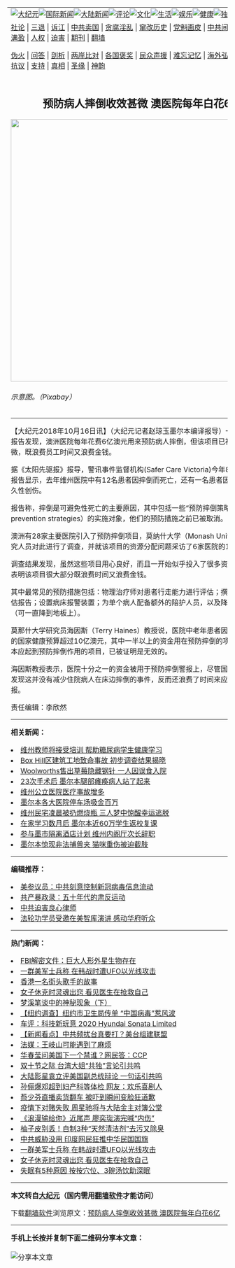 <a name="1" id="1" target="_blank"></a><span id="1"></span>
<table align=center border="0"><tr><td colspan="2" VALIGN=TOP><a href="https://github.com/rpoxpl398/djy/blob/master/gb/nsc413.md#1"><img src="https://raw.githubusercontent.com/rpoxpl398/www/master/t/djy/1.jpg" title="大纪元"></a><a href="https://github.com/rpoxpl398/djy/blob/master/gb/n24hr.md#1"><img src="https://raw.githubusercontent.com/rpoxpl398/www/master/t/djy/3.jpg" title="国际新闻"></a><a href="https://github.com/rpoxpl398/djy/blob/master/gb/nsc413.md#1"><img src="https://raw.githubusercontent.com/rpoxpl398/www/master/t/djy/4.jpg" title="大陆新闻"></a><a href="https://github.com/rpoxpl398/djy/blob/master/gb/news392.md#1"><img src="https://raw.githubusercontent.com/rpoxpl398/www/master/t/djy/5.jpg" title="评论"></a><a href="https://github.com/rpoxpl398/djy/blob/master/gb/news2007.md#1"><img src="https://raw.githubusercontent.com/rpoxpl398/www/master/t/djy/6.jpg" title="文化"></a><a href="https://github.com/rpoxpl398/djy/blob/master/gb/news2008.md#1"><img src="https://raw.githubusercontent.com/rpoxpl398/www/master/t/djy/7.jpg" title="生活"></a><a href="https://github.com/rpoxpl398/djy/blob/master/gb/ncyule.md#1"><img src="https://raw.githubusercontent.com/rpoxpl398/www/master/t/djy/8.jpg" title="娱乐"></a><a href="https://github.com/rpoxpl398/djy/blob/master/gb/nsc1002.md#1"><img src="https://raw.githubusercontent.com/rpoxpl398/www/master/t/djy/9.jpg" title="健康"><a href="https://github.com/rpoxpl398/djy/blob/master/gb/nf6092.md#1"><img src="https://raw.githubusercontent.com/rpoxpl398/www/master/t/djy/10a.jpg" title="独家"></a><a href="https://github.com/rpoxpl398/djy/blob/master/gb/nf4514.md#1"><img src="https://raw.githubusercontent.com/rpoxpl398/www/master/t/djy/12a.jpg" title="头条"></a></td></tr>
<tr><td colspan="2" VALIGN=TOP><a target="_blank" href="https://github.com/rpoxpl398/djy/blob/master/gb/9p.md#1">社论</a> | <a target="_blank" href="https://github.com/rpoxpl398/djy/blob/master/gb/nf5657.md#1">三退</a> | <a target="_blank" href="https://github.com/rpoxpl398/djy/blob/master/gb/nf6124.md#1">诉江</a> | <a target="_blank" href="https://github.com/rpoxpl398/djy/blob/master/gb/nf1176117.md#1">中共卖国</a> | <a target="_blank" href="https://github.com/rpoxpl398/djy/blob/master/gb/nf5773.md#1">贪腐淫乱</a> | <a target="_blank" href="https://github.com/rpoxpl398/djy/blob/master/gb/nf1176115.md#1">窜改历史</a> | <a target="_blank" href="https://github.com/rpoxpl398/djy/blob/master/gb/nf1176107.md#1">党魁画皮</a> | <a target="_blank" href="https://github.com/rpoxpl398/djy/blob/master/gb/nf1320400.md#1">中共间谍</a> | <a target="_blank" href="https://github.com/rpoxpl398/djy/blob/master/gb/nf1176114.md#1">破坏传统</a> | <a target="_blank" href="https://github.com/rpoxpl398/ntdtv/blob/master/gb/prog447_1.md#1">恶贯满盈</a> | <a target="_blank" href="https://github.com/rpoxpl398/djy/blob/master/gb/ncid278.md#1">人权</a> | <a target="_blank" href="https://github.com/rpoxpl398/djy/blob/master/gb/nf1176111.md#1">迫害</a> | <a target="_blank" href="https://gitlab.com/szzdlab/mh-qikan/blob/master/README.md#1">期刊</a> | <a target="_blank" href="https://github.com/rpoxpl398/www/blob/master/README.md?zsrh#8">翻墙</a></p><p><a target="_blank" href="https://github.com/rpoxpl398/djy/blob/master/gb/nf5562.md#1">伪火</a> | <a target="_blank" href="https://github.com/rpoxpl398/djy/blob/master/gb/nf4378.md#1">问答</a> | <a target="_blank" href="https://github.com/rpoxpl398/djy/blob/master/gb/nf5792.md#1">剖析</a> | <a target="_blank" href="https://github.com/rpoxpl398/djy/blob/master/gb/nf5735.md#1">两岸比对</a> | <a target="_blank" href="https://github.com/rpoxpl398/djy/blob/master/gb/nf6119.md#1">各国褒奖</a> | <a target="_blank" href="https://github.com/rpoxpl398/djy/blob/master/gb/nf6120.md#1">民众声援</a> | <a target="_blank" href="https://github.com/rpoxpl398/djy/blob/master/gb/nf1188594.md#1">难忘记忆</a> | <a target="_blank" href="https://github.com/rpoxpl398/djy/blob/master/gb/nf3180.md#1">海外弘传</a> | <a target="_blank" href="https://github.com/rpoxpl398/djy/blob/master/gb/nf5410.md#1">万人上访</a> | <a target="_blank" href="https://github.com/rpoxpl398/ntdtv/blob/master/gb/prog1530_1.md#1">和平抗议</a> | <a target="_blank" href="https://github.com/rpoxpl398/djy/blob/master/gb/nf4386.md#1">支持</a> | <a target="_blank" href="https://github.com/rpoxpl398/djy/blob/master/gb/nf4389.md#1">真相</a> | <a target="_blank" href="https://github.com/rpoxpl398/djy/blob/master/gb/nf5790.md#1">圣缘</a> | <a target="_blank" href="https://github.com/rpoxpl398/djy/blob/master/gb/nf4786.md#1">神韵</a></td></tr>
<tr><td VALIGN=TOP width="626"><h2 align=center>预防病人摔倒收效甚微 澳医院每年白花6亿</h2>
<img width="600" src="https://i.epochtimes.com/assets/uploads/2018/10/rollator-3480878_1920-600x400.jpg" />
<h6>示意图。（Pixabay）
</h6>
<hr>
<p>【大纪元2018年10月16日讯】（大纪元记者赵琼玉墨尔本编译报导）一份最新调查报告发现，<ahref="https://github.com/rpoxpl398/djy/blob/master/gb/tag/%E6%BE%B3%E6%B4%B2.md#1">澳洲</a><ahref="https://github.com/rpoxpl398/djy/blob/master/gb/tag/%E5%8C%BB%E9%99%A2.md#1">医院</a>每年花费6亿澳元用来预防病人摔倒，但该项目已被证明收效甚微，既浪费员工时间又浪费金钱。</p>
<p>据《太阳先驱报》报导，警讯事件监督机构(Safer Care Victoria)今年8月发布的一项报告显示，去年维州<ahref="https://github.com/rpoxpl398/djy/blob/master/gb/tag/%E5%8C%BB%E9%99%A2.md#1">医院</a>中有12名患者因摔倒而死亡，还有一名患者因摔倒而受到永久性创伤。</p>
<p>报告称，摔倒是可避免性死亡的主要原因，其中包括一些“预防摔倒策略”（falls prevention strategies）的实施对象，他们的预防措施之前已被取消。</p>
<p><ahref="https://github.com/rpoxpl398/djy/blob/master/gb/tag/%E6%BE%B3%E6%B4%B2.md#1">澳洲</a>有28家主要医院引入了预防摔倒项目，莫纳什大学（Monash University）的研究人员对此进行了调查，并就该项目的资源分配问题采访了6家医院的180名员工。</p>
<p>调查结果发现，虽然这些项目用心良好，而且一开始似乎投入了很多资金，但有证据表明该项目很大部分既浪费时间又浪费金钱。</p>
<p>其中最常见的预防措施包括：物理治疗师对患者行走能力进行评估；撰写摔倒风险评估报告；设置病床报警装置；为单个病人配备额外的陪护人员，以及降低病床高度（可一直降到地板上）。</p>
<p>莫那什大学研究员海因斯（Terry Haines）教授说，医院中老年患者因摔倒每年花费的国家<ahref="https://github.com/rpoxpl398/djy/blob/master/gb/tag/%E5%81%A5%E5%BA%B7.md#1">健康</a>预算超过10亿澳元，其中一半以上的资金用在预防摔倒的项目上，但这项本应起到预防摔倒作用的项目，已被证明是无效的。</p>
<p>海因斯教授表示，医院十分之一的资金被用于预防摔倒警报上，尽管国际上的试验已发现这并没有减少住院病人在床边摔倒的事件，反而还浪费了时间来应对一些虚假警报。</p>
<p>责任编辑：李欣然</p>

<hr>


<strong>相关新闻：</strong>
<li><a href="https://github.com/rpoxpl398/djy/blob/master/gb/18/9/12/n10707625.md#1">维州教师将接受培训 帮助糖尿病学生健康学习</a></li>
<li><a href="https://github.com/rpoxpl398/djy/blob/master/gb/18/9/12/n10708252.md#1">Box Hill区建筑工地致命事故 初步调查结果揭晓</a></li>
<li><a href="https://github.com/rpoxpl398/djy/blob/master/gb/18/9/12/n10708972.md#1">Woolworths售出草莓隐藏钢针 一人因误食入院</a></li>
<li><a href="https://github.com/rpoxpl398/djy/blob/master/gb/18/9/25/n10738683.md#1">23次手术后 墨尔本腿部瘫痪病人站了起来</a></li>
<li><a href="https://github.com/rpoxpl398/djy/blob/master/gb/18/9/26/n10742244.md#1">维州公立医院医疗事故增多</a></li>
<li><a href="https://github.com/rpoxpl398/djy/blob/master/gb/18/10/1/n10753085.md#1">墨尔本各大医院停车场吸金百万</a></li>
<li><a href="https://github.com/rpoxpl398/djy/blob/master/gb/20/10/12/n12469605.md#1">维州民宅凌晨被扔燃烧瓶 三人梦中惊醒幸运逃脱</a></li>
<li><a href="https://github.com/rpoxpl398/djy/blob/master/gb/20/10/12/n12469467.md#1">在家学习数月后 墨尔本近60万学生返校复课</a></li>
<li><a href="https://github.com/rpoxpl398/djy/blob/master/gb/20/10/12/n12469519.md#1">参与墨市隔离酒店计划 维州内阁厅次长辞职</a></li>
<li><a href="https://github.com/rpoxpl398/djy/blob/master/gb/20/10/12/n12469458.md#1">墨尔本惊现非法捕兽夹 猫咪重伤被迫截肢</a></li>
<hr>


<strong>编辑推荐：</strong>
<li><a href="https://github.com/onzhi266/djy/blob/master/gb/20/2/22/n11887949.md#1">美参议员：中共刻意控制新冠病毒信息流动</a></li>
<li><a href="https://github.com/tsiac2612/djy/blob/master/gb/18/10/21/n10798292.md#1" target="_blank">共产暴政录：五十年代的肃反运动</a></li><li><a href="https://github.com/rpoxpl398/djy/blob/master/gb/9/2/9/n2422991.md?dfh#1" target="_blank">中共迫害良心律师</a></li><li><a href="https://github.com/tsiac2612/djy/blob/master/gb/19/10/4/n11569061.md#1" target="_blank">法轮功学员受邀在美智库演讲 感动华府听众</a></li>
<hr>

<strong>热门新闻：</strong>
<li><a href="https://github.com/rpoxpl398/djy/blob/master/gb/20/10/5/n12454095.md#1">FBI解密文件：巨大人形外星生物存在</a></li>
<li><a href="https://github.com/rpoxpl398/djy/blob/master/gb/20/10/10/n12466587.md#1">一群美军士兵称 在韩战时遭UFO以光线攻击</a></li>
<li><a href="https://github.com/rpoxpl398/djy/blob/master/gb/20/10/8/n12462258.md#1">香港一名街头歌手的故事</a></li>
<li><a href="https://github.com/rpoxpl398/djy/blob/master/gb/20/10/10/n12466299.md#1">女子休克时灵魂出窍 看见医生在抢救自己</a></li>
<li><a href="https://github.com/rpoxpl398/djy/blob/master/gb/2/1/7/n162181.md#1">梦溪笔谈中的神秘现象（下）</a></li>
<li><a href="https://github.com/rpoxpl398/djy/blob/master/gb/20/10/8/n12461524.md#1">【纽约调查】纽约市卫生局传单 “中国病毒”惹风波</a></li>
<li><a href="https://github.com/rpoxpl398/djy/blob/master/gb/20/10/10/n12466147.md#1">车评：科技新玩意 2020 Hyundai Sonata Limited</a></li>
<li><a href="https://github.com/rpoxpl398/djy/blob/master/gb/20/10/10/n12467418.md#1">【新闻看点】中共频扰台真要打？美台组建联盟</a></li>
<li><a href="https://github.com/rpoxpl398/djy/blob/master/gb/20/10/10/n12467096.md#1">法媒：王岐山可能遇到了麻烦</a></li>
<li><a href="https://github.com/rpoxpl398/djy/blob/master/gb/20/10/10/n12467006.md#1">华春莹问美国下一个禁谁？网民答：CCP</a></li>
<li><a href="https://github.com/rpoxpl398/djy/blob/master/gb/20/10/10/n12466152.md#1">双十节之际 台湾大姐“共独”言论引共鸣</a></li>
<li><a href="https://github.com/rpoxpl398/djy/blob/master/gb/20/10/9/n12465152.md#1">大陆影星袁立评美国副总统辩论 一句话引共鸣</a></li>
<li><a href="https://github.com/rpoxpl398/djy/blob/master/gb/20/10/9/n12465713.md#1">孙俪爆邓超到妇产科等体检 网友：欢乐喜剧人</a></li>
<li><a href="https://github.com/rpoxpl398/djy/blob/master/gb/20/10/9/n12465447.md#1">蔡少芬直播卖货翻车 被吓到瞬间变脸狂道歉</a></li>
<li><a href="https://github.com/rpoxpl398/djy/blob/master/gb/20/10/11/n12468501.md#1">疫情下对赌失败 周星驰将与大陆金主对簿公堂</a></li>
<li><a href="https://github.com/rpoxpl398/djy/blob/master/gb/20/10/9/n12464455.md#1">《浪漫输给你》近尾声 廖奕琁演完喊“内伤”</a></li>
<li><a href="https://github.com/rpoxpl398/djy/blob/master/gb/20/10/9/n12464994.md#1">柚子皮别丢！自制3种“天然清洁剂”去污又除臭</a></li>
<li><a href="https://github.com/rpoxpl398/djy/blob/master/gb/20/10/9/n12463951.md#1">中共威胁没用 印度网民狂推中华民国国旗</a></li>
<li><a href="https://github.com/rpoxpl398/djy/blob/master/gb/20/10/10/n12466587.md#1">一群美军士兵称 在韩战时遭UFO以光线攻击</a></li>
<li><a href="https://github.com/rpoxpl398/djy/blob/master/gb/20/10/10/n12466299.md#1">女子休克时灵魂出窍 看见医生在抢救自己</a></li>
<li><a href="https://github.com/rpoxpl398/djy/blob/master/gb/20/10/6/n12457609.md#1">失眠有5种原因   按按穴位、3碗汤饮助深眠</a></li>
<hr>

<strong>本文转自<a href="https://www.epochtimes.com">大纪元</a>（国内需用<a href="https://github.com/rpoxpl398/www/blob/master/README.md#8">翻墙软件</a>才能访问）</strong><p>下载<a href="https://github.com/rpoxpl398/www/blob/master/README.md#8">翻墙软件</a>浏览原文：<a href="https://www.epochtimes.com/gb/18/10/16/n10786102.htm">预防病人摔倒收效甚微 澳医院每年白花6亿</a></p><hr>

<strong>手机上长按并复制下面二维码分享本文章：</strong><br><br><img src="https://chart.apis.google.com/chart?cht=qr&chs=240x240&choe=UTF-8&chld=M|2&chl=https://github.com/rpoxpl398/djy/blob/master/gb/18/10/16/n10786102.md%231" title="分享本文章"></td><td VALIGN=TOP><a href="https://github.com/rpoxpl398/djy/blob/master/gb/16/1/21/n4622075.md?dfh#1" target="_blank"><img src="https://raw.githubusercontent.com/rpoxpl398/djy/master/gb/300/wei-f1.jpg" title="中共的伪火骗局"  alt="中共的伪火骗局"></a><br><a href="https://github.com/rpoxpl398/www/blob/master/README.md?dfh#9" target="_blank"><img src="https://raw.githubusercontent.com/rpoxpl398/djy/master/gb/300/yong-h.jpg" title="永恒的见证"  alt="永恒的见证"></a><br><a href="https://github.com/rpoxpl398/djy/blob/master/gb/13/9/29/n3974789.md?dfh#1" target="_blank"><img src="https://raw.githubusercontent.com/rpoxpl398/djy/master/gb/300/shang-lnz.jpg" title="善良女子被中共投男牢"  alt="善良女子被中共投男牢"></a><br><a href="https://github.com/rpoxpl398/djy/blob/master/gb/16/3/16/n4663449.md?dfh#1" target="_blank"><img src="https://raw.githubusercontent.com/rpoxpl398/djy/master/gb/300/huo-z3.jpg" title="警卫目击活摘器官"  alt="警卫目击活摘器官"></a><br><a href="https://github.com/rpoxpl398/djy/blob/master/gb/16/8/7/n8177641.md?dfh#1" target="_blank"><img src="https://raw.githubusercontent.com/rpoxpl398/djy/master/gb/300/huo-z4.jpg" title="证人描述活摘恐怖"  alt="证人描述活摘恐怖"></a><br><a href="https://github.com/rpoxpl398/djy/blob/master/gb/10/4/19/n2881569.md?dfh#1" target="_blank"><img src="https://raw.githubusercontent.com/rpoxpl398/djy/master/gb/300/huo-z1.jpg" title="揭开活摘器官黑幕"  alt="揭开活摘器官黑幕"></a><br><a href="https://github.com/rpoxpl398/djy/blob/master/gb/10/11/7/n3077476.md?dfh#1" target="_blank"><img src="https://raw.githubusercontent.com/rpoxpl398/djy/master/gb/300/ma-ks.jpg" title="马克思的成魔之路"  alt="马克思的成魔之路"></a><br><a href="https://github.com/rpoxpl398/djy/blob/master/gb/14/6/9/n4173977.md?dfh#1" target="_blank"><img src="https://raw.githubusercontent.com/rpoxpl398/djy/master/gb/300/chang-zs.jpg" title="藏字石 蕴天机"  alt="藏字石 蕴天机"></a><br><a href="https://github.com/rpoxpl398/djy/blob/master/gb/18/5/10/n10381511.md?dfh#1" target="_blank"><img src="https://raw.githubusercontent.com/rpoxpl398/djy/master/gb/300/st1.jpg" title="关注3亿人三退"  alt="关注3亿人三退"></a><br><a href="https://github.com/rpoxpl398/djy/blob/master/gb/18/3/21/n10237682.md?dfh#1" target="_blank"><img src="https://raw.githubusercontent.com/rpoxpl398/djy/master/gb/300/jie-t.jpg" title="解体中共复兴中华"  alt="解体中共复兴中华"></a><br><a href="https://github.com/rpoxpl398/djy/blob/master/gb/9/2/9/n2422991.md?dfh#1" target="_blank"><img src="https://raw.githubusercontent.com/rpoxpl398/djy/master/gb/300/gao-zs.jpg" title="中共迫害良心律师"  alt="中共迫害良心律师"></a><br><a href="https://github.com/rpoxpl398/djy/blob/master/gb/18/12/9/n10900044.md?dfh#1" target="_blank"><img src="https://raw.githubusercontent.com/rpoxpl398/djy/master/gb/300/sj1.jpg" title="303万人举报江泽民"  alt="303万人举报江泽民"></a><br><a href="https://github.com/rpoxpl398/djy/blob/master/gb/18/8/28/n10672014.md?dfh#1" target="_blank"><img src="https://raw.githubusercontent.com/rpoxpl398/djy/master/gb/300/sj2.jpg" title="这些官员为何起诉江泽民"  alt="这些官员为何起诉江泽民"></a><br><a href="https://github.com/rpoxpl398/djy/blob/master/gb/8/12/18/n2367165.md?dfh#1" target="_blank"><img src="https://raw.githubusercontent.com/rpoxpl398/djy/master/gb/300/liangan.jpg" title="海峡两岸的强烈对比"  alt="海峡两岸的强烈对比"></a><br><a href="https://github.com/rpoxpl398/djy/blob/master/gb/15/12/10/n4593139.md?dfh#1" target="_blank"><img src="https://raw.githubusercontent.com/rpoxpl398/djy/master/gb/300/jia-ndzl.jpg" title="加拿大总理的贺信"  alt="加拿大总理的贺信"></a><br><a href="https://github.com/rpoxpl398/djy/blob/master/gb/11/6/17/n3289382.md?dfh#1" target="_blank"><img src="https://raw.githubusercontent.com/rpoxpl398/djy/master/gb/300/xiao-wd.jpg" title="探寻真相兼听则明"  alt="探寻真相兼听则明"></a><br><a href="https://github.com/rpoxpl398/djy/blob/master/gb/18/10/27/n10812623.md?dfh#1" target="_blank"><img src="https://raw.githubusercontent.com/rpoxpl398/djy/master/gb/300/yindu.jpg" title="印度媒体报道东方"  alt="印度媒体报道东方"></a><br><a href="https://github.com/rpoxpl398/djy/blob/master/gb/18/6/9/n10469652.md?dfh#1" target="_blank"><img src="https://raw.githubusercontent.com/rpoxpl398/djy/master/gb/300/xie-j.jpg" title="不一样的海外校园"  alt="不一样的海外校园"></a><br><a href="https://github.com/rpoxpl398/djy/blob/master/gb/7/4/5/n1669415.md?dfh#1" target="_blank"><img src="https://raw.githubusercontent.com/rpoxpl398/djy/master/gb/300/li-up.jpg" title="从大师到徒弟的传奇"  alt="从大师到徒弟的传奇"></a><br><a href="https://github.com/rpoxpl398/djy/blob/master/gb/17/5/26/n9191512.md?dfh#1" target="_blank"><img src="https://raw.githubusercontent.com/rpoxpl398/djy/master/gb/300/zfl2.jpg" title="亿万人与东方一本奇书"  alt="亿万人与东方一本奇书"></a><br><a href="https://github.com/rpoxpl398/djy/blob/master/gb/13/11/27/n4020290.md?dfh#1" target="_blank"><img src="https://raw.githubusercontent.com/rpoxpl398/djy/master/gb/300/zhen-h.jpg" title="大陆见不到的震撼场面"  alt="大陆见不到的震撼场面"></a><br><a href="https://github.com/rpoxpl398/djy/blob/master/gb/15/7/17/n4482910.md?dfh#1" target="_blank"><img src="https://raw.githubusercontent.com/rpoxpl398/djy/master/gb/300/dalu-sk.jpg" title="人心向善 大陆当初盛况"  alt="人心向善 大陆当初盛况"></a><br><a href="https://github.com/rpoxpl398/djy/blob/master/gb/19/1/5/n10955468.md?dfh#1" target="_blank"><img src="https://raw.githubusercontent.com/rpoxpl398/djy/master/gb/300/zfl1.jpg" title="追寻真理 这书讲什么"  alt="追寻真理 这书讲什么"></a><br><a href="https://github.com/rpoxpl398/www/blob/master/README.md?dfh#1" target="_blank"><img src="https://raw.githubusercontent.com/rpoxpl398/djy/master/gb/300/fq1.jpg" title="下载免费翻墙软件"  alt="下载免费翻墙软件"></a><br></td></tr></table>
